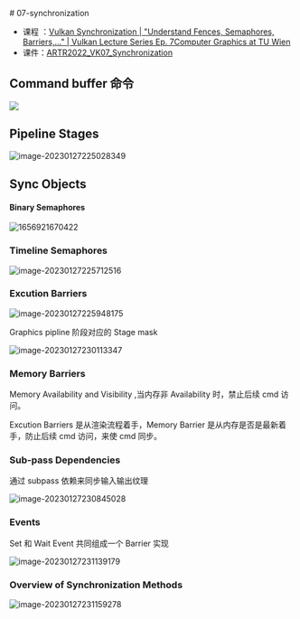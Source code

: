 ﻿﻿﻿﻿﻿# 07-synchronization

- 课程 ：[Vulkan Synchronization | "Understand Fences, Semaphores, Barriers,..." | Vulkan Lecture Series Ep. 7Computer Graphics at TU Wien](https://image-1253155090.cos.ap-nanjing.myqcloud.com/ARTR2022_VK07_Synchronization.pdf)
- 课件：[ARTR2022_VK07_Synchronization](https://image-1253155090.cos.ap-nanjing.myqcloud.com/ARTR2022_VK07_Synchronization.pdf)

## Command buffer 命令

![](https://image-1253155090.cos.ap-nanjing.myqcloud.com/202301272218713.png)

## Pipeline Stages

![image-20230127225028349](https://image-1253155090.cos.ap-nanjing.myqcloud.com/202301272250455.png)

## Sync Objects

#### Binary Semaphores

![1656921670422](https://image-1253155090.cos.ap-nanjing.myqcloud.com/202301272254422.png)

### Timeline Semaphores

![image-20230127225712516](https://image-1253155090.cos.ap-nanjing.myqcloud.com/202301272257644.png)

### Excution Barriers

![image-20230127225948175](https://image-1253155090.cos.ap-nanjing.myqcloud.com/202301272259245.png)

Graphics pipline 阶段对应的 Stage mask

![image-20230127230113347](https://image-1253155090.cos.ap-nanjing.myqcloud.com/202301272301405.png)

### Memory Barriers

Memory Availability and Visibility ,当内存非 Availability 时，禁止后续 cmd 访问。

Excution Barriers 是从渲染流程着手，Memory Barrier 是从内存是否是最新着手，防止后续 cmd 访问，来使 cmd 同步。

### Sub-pass Dependencies

通过 subpass 依赖来同步输入输出纹理

![image-20230127230845028](https://image-1253155090.cos.ap-nanjing.myqcloud.com/202301272308092.png)

### Events

Set 和 Wait Event 共同组成一个 Barrier 实现

![image-20230127231139179](https://image-1253155090.cos.ap-nanjing.myqcloud.com/202301272311232.png)

### Overview of Synchronization Methods

![image-20230127231159278](https://image-1253155090.cos.ap-nanjing.myqcloud.com/202301272311332.png)
